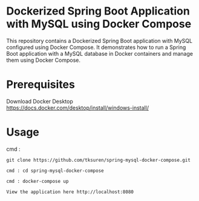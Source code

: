 # Dockerized Spring Boot Application with MySQL using Docker Compose

This repository contains a Dockerized Spring Boot application with MySQL configured using Docker Compose. It demonstrates how to run a Spring Boot application with a MySQL database in Docker containers and manage them using Docker Compose.

# Prerequisites

Download Docker Desktop
https://docs.docker.com/desktop/install/windows-install/

# Usage

cmd : 
```base
git clone https://github.com/tksuren/spring-mysql-docker-compose.git

cmd : cd spring-mysql-docker-compose

cmd : docker-compose up

View the application here http://localhost:8080
